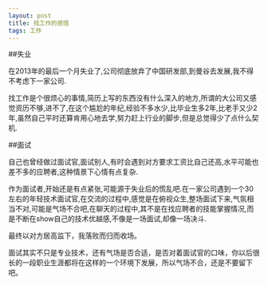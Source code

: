 ```yaml
---
layout: post
title: 找工作的感悟
tags: 工作
---
```

##失业

在2013年的最后一个月失业了,公司彻底放弃了中国研发部,到曼谷去发展,我不得不考虑下一家公司.

找工作是个很烦心的事情,简历上写的东西没有什么深入的地方,所谓的大公司又感觉资历不够,进不了,在这个尴尬的年纪,经验不多水少,比毕业生多2年,比老手又少2年,虽然自己平时还算肯用心地去学,努力赶上行业的脚步,但是总觉得少了点什么契机.

##面试

自己也曾经做过面试官,面试别人,有时会遇到对方要求工资比自己还高,水平可能也差不多的应聘者,这种情景下心情有点复杂.

作为面试者,开始还是有点紧张,可能源于失业后的慌乱吧.在一家公司遇到一个30左右的年轻技术面试官,在交流的过程中,感觉是在俯视众生,整场面试下来,气氛相当不对,可能是气场不合吧,在聊天的过程中,其不是在找应聘者的技能掌握情况,而是不断在show自己的技术优越感,不像是一场面试,却像一场决斗.

最终以对方居高监下，我落败而归而收场。

面试其实不只是专业技术，还有气场是否合适，是否对着面试官的口味，你以后很长的一段职业生涯都将在这样的一个环境下发展，所以气场不合，还是不要留下吧。

